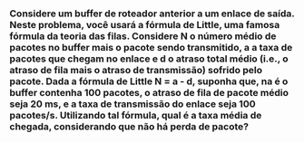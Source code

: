 ### Considere um buffer de roteador anterior a um enlace de saída. Neste problema, você usará a fórmula de Little, uma famosa fórmula da teoria das filas. Considere N o número médio de pacotes no buffer mais o pacote sendo transmitido, a a taxa de pacotes que chegam no enlace e d o atraso total médio (i.e., o atraso de fila mais o atraso de transmissão) sofrido pelo pacote. Dada a fórmula de Little N = a - d, suponha que, na é o buffer contenha 100 pacotes, o atraso de fila de pacote médio seja 20 ms, e a taxa de transmissão do enlace seja 100 pacotes/s. Utilizando tal fórmula, qual é a taxa média de chegada, considerando que não há perda de pacote?

#
